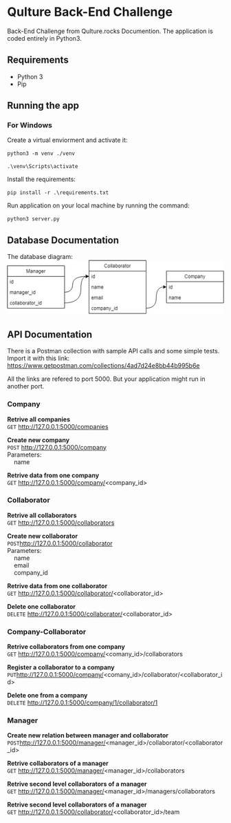 # Qulture Back-End Challenge
Back-End Challenge from Qulture.rocks Documention. The application is coded entirely in Python3. 

## Requirements
- Python 3
- Pip

## Running the app

### For Windows
Create a virtual enviorment and activate it:
```
python3 -m venv ./venv 
```
```
.\venv\Scripts\activate
```
Install the requirements:
```
pip install -r .\requirements.txt
```
Run application on your local machine by running the command:
```
python3 server.py
```

## Database Documentation
The database diagram:\
![database](./doc/img/database.jpg)

## API Documentation
There is a Postman collection with sample API calls and some simple tests. Import it with this link:
https://www.getpostman.com/collections/4ad7d24e8bb44b995b6e

All the links are refered to port 5000. But your application might run in another port.

### Company

**Retrive all companies** \
`GET` http://127.0.0.1:5000/companies


**Create new company** \
`POST` http://127.0.0.1:5000/company \
Parameters: \
&nbsp;&nbsp;&nbsp;&nbsp;name

**Retrive data from one company** \
`GET` http://127.0.0.1:5000/company/<company_id>

### Collaborator

**Retrive all collaborators** \
`GET` http://127.0.0.1:5000/collaborators

**Create new collaborator** \
`POST`http://127.0.0.1:5000/collaborator \
Parameters: \
&nbsp;&nbsp;&nbsp;&nbsp;name \
&nbsp;&nbsp;&nbsp;&nbsp;email \
&nbsp;&nbsp;&nbsp;&nbsp;company_id

**Retrive data from one collaborator** \
`GET` http://127.0.0.1:5000/collaborator/<collaborator_id>

**Delete one collaborator** \
`DELETE` http://127.0.0.1:5000/collaborator/<collaborator_id>

### Company-Collaborator

**Retrive collaborators from one company** \
`GET` http://127.0.0.1:5000/company/<comany_id>/collaborators

**Register a collaborator to a company** \
`PUT`http://127.0.0.1:5000/company/<comany_id>/collaborator/<collaborator_id>

**Delete one from a company** \
`DELETE` http://127.0.0.1:5000/company/1/collaborator/1

### Manager

**Create new relation between manager and collaborator** \
`POST`http://127.0.0.1:5000/manager/<manager_id>/collaborator/<collaborator_id>

**Retrive collaborators of a manager** \
`GET` http://127.0.0.1:5000/manager/<manager_id>/collaborators

**Retrive second level collaborators of a manager** \
`GET` http://127.0.0.1:5000/manager/<manager_id>/managers/collaborators

**Retrive second level collaborators of a manager** \
`GET` http://127.0.0.1:5000/collaborator/<collaborator_id>/team

